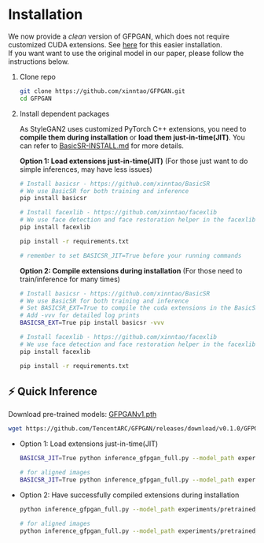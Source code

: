# Installation

We now provide a *clean* version of GFPGAN, which does not require customized CUDA extensions. See [here](README.md#installation) for this easier installation.<br>
If you want want to use the original model in our paper, please follow the instructions below.

1. Clone repo

    ```bash
    git clone https://github.com/xinntao/GFPGAN.git
    cd GFPGAN
    ```

1. Install dependent packages

    As StyleGAN2 uses customized PyTorch C++ extensions, you need to **compile them during installation** or **load them just-in-time(JIT)**.
    You can refer to [BasicSR-INSTALL.md](https://github.com/xinntao/BasicSR/blob/master/INSTALL.md) for more details.

    **Option 1: Load extensions just-in-time(JIT)** (For those just want to do simple inferences, may have less issues)

    ```bash
    # Install basicsr - https://github.com/xinntao/BasicSR
    # We use BasicSR for both training and inference
    pip install basicsr

    # Install facexlib - https://github.com/xinntao/facexlib
    # We use face detection and face restoration helper in the facexlib package
    pip install facexlib

    pip install -r requirements.txt

    # remember to set BASICSR_JIT=True before your running commands
    ```

    **Option 2: Compile extensions during installation** (For those need to train/inference for many times)

    ```bash
    # Install basicsr - https://github.com/xinntao/BasicSR
    # We use BasicSR for both training and inference
    # Set BASICSR_EXT=True to compile the cuda extensions in the BasicSR - It may take several minutes to compile, please be patient
    # Add -vvv for detailed log prints
    BASICSR_EXT=True pip install basicsr -vvv

    # Install facexlib - https://github.com/xinntao/facexlib
    # We use face detection and face restoration helper in the facexlib package
    pip install facexlib

    pip install -r requirements.txt
    ```

## :zap: Quick Inference

Download pre-trained models: [GFPGANv1.pth](https://github.com/TencentARC/GFPGAN/releases/download/v0.1.0/GFPGANv1.pth)

```bash
wget https://github.com/TencentARC/GFPGAN/releases/download/v0.1.0/GFPGANv1.pth -P experiments/pretrained_models
```

- Option 1: Load extensions just-in-time(JIT)

    ```bash
    BASICSR_JIT=True python inference_gfpgan_full.py --model_path experiments/pretrained_models/GFPGANv1.pth --test_path inputs/whole_imgs --save_root results --arch original --channel 1

    # for aligned images
    BASICSR_JIT=True python inference_gfpgan_full.py --model_path experiments/pretrained_models/GFPGANv1.pth --test_path inputs/whole_imgs --save_root results --arch original --channel 1 --aligned
    ```

- Option 2: Have successfully compiled extensions during installation

    ```bash
    python inference_gfpgan_full.py --model_path experiments/pretrained_models/GFPGANv1.pth --test_path inputs/whole_imgs --save_root results --arch original --channel 1

    # for aligned images
    python inference_gfpgan_full.py --model_path experiments/pretrained_models/GFPGANv1.pth --test_path inputs/whole_imgs --save_root results --arch original --channel 1 --aligned
    ```
